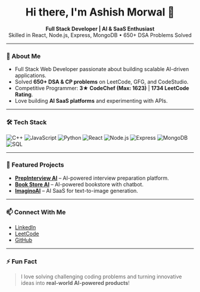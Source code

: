 <h1 align="center">Hi there, I'm Ashish Morwal 👋</h1>

<p align="center">
  <b>Full Stack Developer | AI & SaaS Enthusiast</b><br>
  Skilled in React, Node.js, Express, MongoDB • 650+ DSA Problems Solved
</p>

---

### 🚀 About Me
- Full Stack Web Developer passionate about building scalable AI-driven applications.
- Solved **650+ DSA & CP problems** on LeetCode, GFG, and CodeStudio.
- Competitive Programmer: **3★ CodeChef (Max: 1623)** | **1734 LeetCode Rating**.
- Love building **AI SaaS platforms** and experimenting with APIs.

---

### 🛠 Tech Stack
![C++](https://img.shields.io/badge/-C++-00599C?style=flat&logo=c%2B%2B)
![JavaScript](https://img.shields.io/badge/-JavaScript-F7DF1E?style=flat&logo=javascript)
![Python](https://img.shields.io/badge/-Python-3776AB?style=flat&logo=python)
![React](https://img.shields.io/badge/-React-61DAFB?style=flat&logo=react)
![Node.js](https://img.shields.io/badge/-Node.js-339933?style=flat&logo=node.js)
![Express](https://img.shields.io/badge/-Express-000000?style=flat&logo=express)
![MongoDB](https://img.shields.io/badge/-MongoDB-47A248?style=flat&logo=mongodb)
![SQL](https://img.shields.io/badge/-SQL-4479A1?style=flat&logo=mysql)

---

### 🌟 Featured Projects
- [**PrepInterview AI**](https://prepinterviewai-frontend.onrender.com) – AI-powered interview preparation platform.
- [**Book Store AI**](https://bookstore-ai-frontend.onrender.com) – AI-powered bookstore with chatbot.
- [**ImaginoAI**](https://imaginoai-client.onrender.com) – AI SaaS for text-to-image generation.

---


### 📫 Connect With Me
- [LinkedIn](https://www.linkedin.com/in/ashish-morwal-8abb5825a/)
- [LeetCode](https://leetcode.com/u/ashishmorwal_001/)
- [GitHub](https://github.com/Ashish-Morwal)

---

### ⚡ Fun Fact
> I love solving challenging coding problems and turning innovative ideas into **real-world AI-powered products**!
